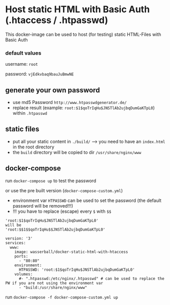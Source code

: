 # Host static HTML with Basic Auth (.htaccess / .htpasswd)

This docker-image can be used to host (for testing) static HTML-Files with Basic Auth 

### default values
username: `root`

password: `vjEdkvbaq9bauJuBmwNE`

## generate your own password
- use md5 Password `http://www.htpasswdgenerator.de/`
- replace result (example: `root:$1$qoTrIqHu$JNSTlAb2ujbqDumGaKTpL0`) within `.htpasswd`

## static files
 - put all your static content in `./build/` --> you need to have an `index.html` in the root directory
 - the `build` directory will be copied to dir `/usr/share/nginx/www`
 
## docker-compose

run  `docker-compose up` to test the password


or use the pre built version (`docker-compose-custom.yml`)

- environment var `HTPASSWD` can be used to set the password (the default password will be removed!!!)
- !!! you have to replace (escape) every `$` with `$$`

```
'root:$1$qoTrIqHu$JNSTlAb2ujbqDumGaKTpL0'
will be
'root:$$1$$qoTrIqHu$$JNSTlAb2ujbqDumGaKTpL0'
```

```
version: '3'
services:
  www:
    image: wasserball/docker-static-html-with-htaccess
    ports:
      - "80:80"
    environment:
      HTPASSWD: 'root:$1$qoTrIqHu$JNSTlAb2ujbqDumGaKTpL0'
    volumes:
      #- ".htpasswd:/etc/nginx/.htpasswd" # can be used to replace the PW if you are not using the environment var
      - "build:/usr/share/nginx/www"
```


run  `docker-compose -f docker-compose-custom.yml up`
